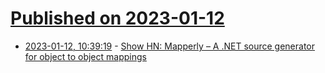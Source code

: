 # [Published on 2023-01-12](index.md)

* [2023-01-12, 10:39:19](https://news.ycombinator.com/item?id=34351665) - [Show HN: Mapperly – A .NET source generator for object to object mappings](https://github.com/riok/mapperly)
